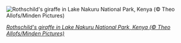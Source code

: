 
![Rothschild's giraffe in Lake Nakuru National Park, Kenya (© Theo Allofs/Minden Pictures)](https://cn.bing.com//th?id=OHR.RothschildGiraffe_EN-US4621962761_1920x1080.jpg&rf=LaDigue_1920x1080.jpg&pid=hp)

*[Rothschild's giraffe in Lake Nakuru National Park, Kenya (© Theo Allofs/Minden Pictures)](https://www.bing.com/search?q=World+Giraffe+Day&form=hpcapt&filters=HpDate%3a%2220210621_0700%22)*
